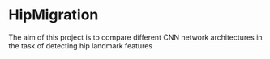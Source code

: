 # HipMigration
The aim of this project is to compare different CNN network architectures in the task of detecting hip landmark features
